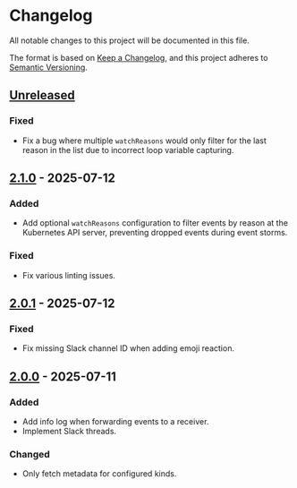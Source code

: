 # Changelog

All notable changes to this project will be documented in this file.

The format is based on [Keep a Changelog](https://keepachangelog.com/en/1.0.0/),
and this project adheres to [Semantic Versioning](https://semver.org/spec/v2.0.0.html).



## [Unreleased]

### Fixed

- Fix a bug where multiple `watchReasons` would only filter for the last reason in the list due to incorrect loop variable capturing.

## [2.1.0] - 2025-07-12

### Added

- Add optional `watchReasons` configuration to filter events by reason at the Kubernetes API server, preventing dropped events during event storms.

### Fixed

- Fix various linting issues.

## [2.0.1] - 2025-07-12

### Fixed

- Fix missing Slack channel ID when adding emoji reaction.

## [2.0.0] - 2025-07-11

### Added

- Add info log when forwarding events to a receiver.
- Implement Slack threads.

### Changed

- Only fetch metadata for configured kinds.



[Unreleased]: https://github.com/giantswarm/kubernetes-event-exporter/compare/v2.1.0...HEAD
[2.1.0]: https://github.com/giantswarm/kubernetes-event-exporter/compare/v2.0.1...v2.1.0
[2.0.1]: https://github.com/giantswarm/kubernetes-event-exporter/compare/v2.0.0...v2.0.1
[2.0.0]: https://github.com/giantswarm/kubernetes-event-exporter/releases/tag/v2.0.0
